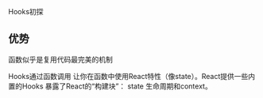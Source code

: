 Hooks初探

## 优势

函数似乎是复用代码最完美的机制

Hooks通过函数调用 让你在函数中使用React特性（像state）。React提供一些内置的Hooks 暴露了React的“构建块”： state 生命周期和context。

